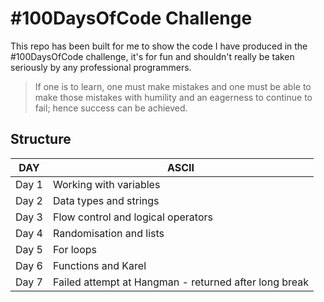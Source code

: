# #100DaysOfCode Challenge

This repo has been built for me to show the code I have produced in the #100DaysOfCode challenge, it's for fun and shouldn't really be taken seriously by any professional programmers.

> If one is to learn, one must make mistakes and one must be able to make those mistakes with humility and an eagerness to continue to fail; hence success can be achieved. 

## Structure
|DAY     |ASCII                                                 |
|--------|------------------------------------------------------|
|Day 1   |Working with variables                                |
|Day 2   |Data types and strings                                |
|Day 3   |Flow control and logical operators                    |
|Day 4   |Randomisation and lists                               |
|Day 5   |For loops                                             |
|Day 6   |Functions and Karel                                   |
|Day 7   |Failed attempt at Hangman - returned after long break |